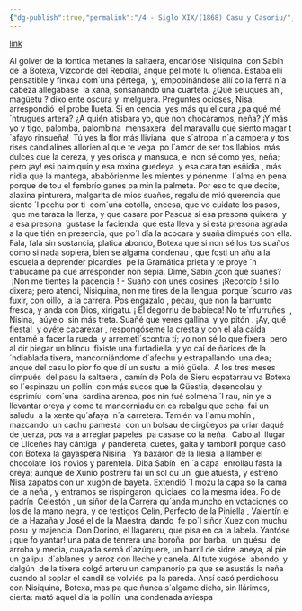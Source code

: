 ```yaml
---
{"dg-publish":true,"permalink":"/4 - Siglo XIX/(1868) Casu y Casoriu/","tags":["#Siglo_19","central","Fabricio","escrito","Gijón","cuento"]}
---
```


[link](https://maspueblosdeasturias.blogspot.com/2013/10/el-nenu-enfermu-antigua-poesia-asturiana.html)

Al golver de la fontica metanes la saltaera, encarióse Nisiquina  con Sabín de la Botexa, Vizconde del Rebollal, anque pel mote lu ofienda. Estaba ellí pensatible y finxau com´una pértega,  y, empobinándose allí co la ferrá n´a cabeza allegábase  la xana, sonsañando una cuarteta. ¿Qué seluques ahí, magüetu ? dixo ente oscura y  melguera. Preguntes ocioses, Nisa, arrespondió  el probe llueta. Si en cencia  yes más qu´el cura ¿pa qué mé´ntrugues artera? ¿A quién atisbara yo, que non chocáramos, neña? ¡Y más yo y tigo, palomba, palombina  mensaxera  del maravallu que siento magar t´afayo rinsueña!  Tú yes la flor más lliviana  que s´atropa  n´a campera y tos rises candialines allorien al que te vega  po l´amor de ser tos llabios  más dulces que la cereza, y yes orisca y mansuca, e  non sé como yes, neña; pero ¡ay! esi palmiquín y esa roxina guedeya  y esa cara tan esñidia , más nidia que la mantega, ababórienme les mientes y pónenme  l´alma en pena porque de tou el fembrío ganes pa min la palmeta. Por eso to que decite, alaxina pinturera, malgarita de mios suaños, regalu de mió querencia que siento ´l pechu por ti  com´una cotolla, encesa, que vo cuidate los pasos,  que me taraza la llerza, y que casara por Pascua si esa presona quixera  y a esa presona  gustase la facienda  que esta lleva y si esta presona agrada a la que tién en presencia, que po´l día la acocara y suaña dimpués con ella. Fala, fala sin sostancia, platica abondo, Botexa que si non sé los tos suaños como si nada sopiera, bien se algama condenau , que fosti un añu a la escuela a deprender picardíes  pe la Gramática prieta y te proye ´n trabucame pa que arresponder non sepia. Dime, Sabín ¿con qué suañes?  ¡Non me tientes la pacencia ! - Suaño con unes cosines  ¡Recorcio ! si lo dixera; pero atendi, Nisiquina, non me tires de la llengua  porque ´scurro vas fuxir, con oillo,  a la carrera. Pos engázalo , pecau, que non la barrunto fresca, y anda con Dios, xirigatu. ¡ El degorriu de babieca! No te´nfurruñes  , Nisina,  aúyelo  sin más treta. Suañé que yeres gallina  y yo pitón . ¡Ay, qué fiesta!  y oyéte cacarexar , respongóseme la cresta y con el ala caída entamé a facer la rueda  y arremetí´scontra tí; yo non sé lo que fixera  pero al dir piegar un blincu  fixiste una furtadiella  y yo caí de ñarices de la ´ndiablada tixera, mancorniándome d´afechu y estrapallando  una dea; anque del casu lo pior fo que dí un sustu  a mió güela.  A los tres meses dimpués  del pasu la saltaera , camín de Pola de Sieru espatarrau va Botexa so l´espinazu un pollín  con más sucos que la Güestia, desencolau y esprimíu  com´una  sardina arenca, pos nin fué solmena ´l rau, nin ye a llevantar oreya y como ta mancorniadu en ca rebalgu que echa  fai un saludu  a la xente qu´afaya  n´a carretera. Tamién va l´amu mohín , mazcando  un cachu pamesta  con un bolsau de cirgüeyos pa criar daqué de juerza, pos va a arreglar papeles  pa casase co la neña.  Cabo al  llugar de Lliceñes hay cántiga  y pandereta, cuetes, gaita y tamboril porque casó con Botexa la gayaspera Nisina . Ya baxaron de la Ilesia  a llamber el chocolate  los novios y parentela. Diba Sabín  en ´a capa  enrollau fasta la oreya; aunque de Xunio postreru fai un sol qu´un  güe atuesta, y estrenó Nisa zapatos con un xugón de bayeta. Extendió ´l mozu la capa so la cama de la neña , y entramos se rispingaron  quiciaes  co la mesma idea. Fo de padrín  Celestón , un siñor de la Carrera qu´anda muncho en votaciones co los de la mano negra, y de testigos Celín, Perfecto de la Piniella , Valentín el de la Hazaña y José el de la Maestra, dando  fe po´l siñor Xuez con muchu posu  y majencia  Don Dorino, el llagareru, que pisa en ca la Iabela. Yantóse ¡ que fo yantar! una pata de tenrera una boroña  por barba,  un quésu  de arroba y media, cuayada semá d´azúquere, un barril de sidre  aneya, al pie un galipu  d´ablanes  y arroz con lleche y canela. Al tute xugóse  abondo  y dalgún  de la tixera colgó arteru un campanorio pa que se asustás la neña cuando al soplar el candil se volviés  pa la pareda. Ansí casó perdichosu con Nisiquina, Botexa, mas pa que ñunca s´algame dicha, sin llárimes, cierta: mató aquel día la pollín  una condenada aviespa